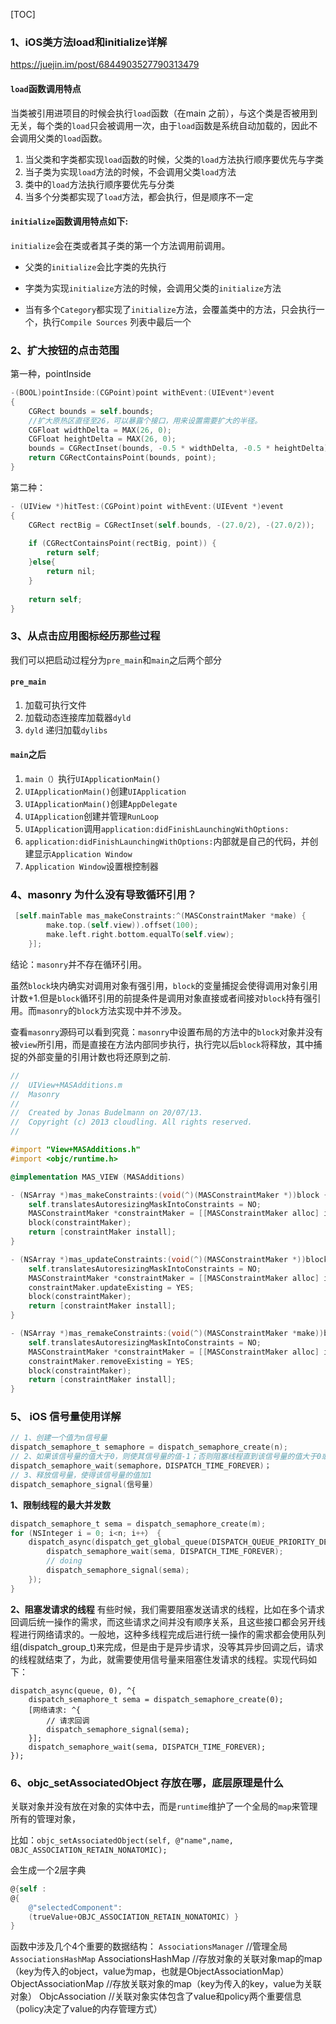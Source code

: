 [TOC]

### 1、iOS类方法load和initialize详解

https://juejin.im/post/6844903527790313479

#### `load`函数调用特点

当类被引用进项目的时候会执行`load`函数（在main 之前），与这个类是否被用到无关，每个类的`load`只会被调用一次，由于`load`函数是系统自动加载的，因此不会调用父类的`load`函数。

1. 当父类和字类都实现`load`函数的时候，父类的`load`方法执行顺序要优先与字类
2. 当子类为实现`load`方法的时候，不会调用父类`load`方法
3. 类中的`load`方法执行顺序要优先与分类
4. 当多个分类都实现了`load`方法，都会执行，但是顺序不一定

#### `initialize`函数调用特点如下:

`initialize`会在类或者其子类的第一个方法调用前调用。

* 父类的`initialize`会比字类的先执行

* 字类为实现`initialize`方法的时候，会调用父类的`initialize`方法

* 当有多个`Category`都实现了`initialize`方法，会覆盖类中的方法，只会执行一个，执行`Compile Sources` 列表中最后一个

  

### 2、扩大按钮的点击范围

第一种，pointInside

```objective-c
-(BOOL)pointInside:(CGPoint)point withEvent:(UIEvent*)event
{
    CGRect bounds = self.bounds;
    //扩大原热区直径至26，可以暴露个接口，用来设置需要扩大的半径。
    CGFloat widthDelta = MAX(26, 0);
    CGFloat heightDelta = MAX(26, 0);
    bounds = CGRectInset(bounds, -0.5 * widthDelta, -0.5 * heightDelta);
    return CGRectContainsPoint(bounds, point);
}
```

第二种：

```objective-c
- (UIView *)hitTest:(CGPoint)point withEvent:(UIEvent *)event
{
    CGRect rectBig = CGRectInset(self.bounds, -(27.0/2), -(27.0/2));
    
    if (CGRectContainsPoint(rectBig, point)) {
        return self;
    }else{
        return nil;
    }
    
    return self;
}
```

### 3、从点击应用图标经历那些过程

我们可以把启动过程分为`pre_main`和`main`之后两个部分

#### `pre_main`

1. 加载可执行文件
2. 加载动态连接库加载器`dyld`
3. `dyld` 递归加载`dylibs`

#### `main`之后

1. `main（）`执行`UIApplicationMain()`
2. `UIApplicationMain()`创建`UIApplication`
3. `UIApplicationMain()`创建`AppDelegate`
4. `UIApplication`创建并管理`RunLoop`
5. `UIApplication`调用`application:didFinishLaunchingWithOptions:`
6. `application:didFinishLaunchingWithOptions:`内部就是自己的代码，并创建显示`Application Window`
7. `Application Window`设置根控制器

### 4、masonry 为什么没有导致循环引用？

```objective-c
 [self.mainTable mas_makeConstraints:^(MASConstraintMaker *make) {
        make.top.(self.view)).offset(100);
        make.left.right.bottom.equalTo(self.view);
    }];
```



结论：`masonry`并不存在循环引用。

虽然`block`块内确实对调用对象有强引用，`block`的变量捕捉会使得调用对象引用计数+1.但是`block`循环引用的前提条件是调用对象直接或者间接对`block`持有强引用。而`masonry`的`block`方法实现中并不涉及。

查看`masonry`源码可以看到究竟：`masonry`中设置布局的方法中的`block`对象并没有被`view`所引用，而是直接在方法内部同步执行，执行完以后`block`将释放，其中捕捉的外部变量的引用计数也将还原到之前.

```objective-c
//
//  UIView+MASAdditions.m
//  Masonry
//
//  Created by Jonas Budelmann on 20/07/13.
//  Copyright (c) 2013 cloudling. All rights reserved.
//

#import "View+MASAdditions.h"
#import <objc/runtime.h>

@implementation MAS_VIEW (MASAdditions)

- (NSArray *)mas_makeConstraints:(void(^)(MASConstraintMaker *))block {
    self.translatesAutoresizingMaskIntoConstraints = NO;
    MASConstraintMaker *constraintMaker = [[MASConstraintMaker alloc] initWithView:self];
    block(constraintMaker);
    return [constraintMaker install];
}

- (NSArray *)mas_updateConstraints:(void(^)(MASConstraintMaker *))block {
    self.translatesAutoresizingMaskIntoConstraints = NO;
    MASConstraintMaker *constraintMaker = [[MASConstraintMaker alloc] initWithView:self];
    constraintMaker.updateExisting = YES;
    block(constraintMaker);
    return [constraintMaker install];
}

- (NSArray *)mas_remakeConstraints:(void(^)(MASConstraintMaker *make))block {
    self.translatesAutoresizingMaskIntoConstraints = NO;
    MASConstraintMaker *constraintMaker = [[MASConstraintMaker alloc] initWithView:self];
    constraintMaker.removeExisting = YES;
    block(constraintMaker);
    return [constraintMaker install];
}
```

### 5、 iOS 信号量使用详解

```objective-c
// 1、创建一个值为n信号量
dispatch_semaphore_t semaphore = dispatch_semaphore_create(n);
// 2、如果该信号量的值大于0，则使其信号量的值-1；否则阻塞线程直到该信号量的值大于0或者达到等待时间。
dispatch_semaphore_wait(semaphore，DISPATCH_TIME_FOREVER)；
// 3、释放信号量，使得该信号量的值加1
dispatch_semaphore_signal(信号量)
```

**1、限制线程的最大并发数**

```objective-c
dispatch_semaphore_t sema = dispatch_semaphore_create(m);
for (NSInteger i = 0; i<n; i++） {
    dispatch_async(dispatch_get_global_queue(DISPATCH_QUEUE_PRIORITY_DEFAULT, 0), ^{
        dispatch_semaphore_wait(sema, DISPATCH_TIME_FOREVER);
        // doing
        dispatch_semaphore_signal(sema);
    });
}
```

**2、阻塞发请求的线程**
 有些时候，我们需要阻塞发送请求的线程，比如在多个请求回调后统一操作的需求，而这些请求之间并没有顺序关系，且这些接口都会另开线程进行网络请求的。一般地，这种多线程完成后进行统一操作的需求都会使用队列组(dispatch_group_t)来完成，但是由于是异步请求，没等其异步回调之后，请求的线程就结束了，为此，就需要使用信号量来阻塞住发请求的线程。实现代码如下：

```objc
dispatch_async(queue, 0), ^{
    dispatch_semaphore_t sema = dispatch_semaphore_create(0);
    [网络请求: ^{
        // 请求回调
        dispatch_semaphore_signal(sema);  
    }];
    dispatch_semaphore_wait(sema, DISPATCH_TIME_FOREVER);
});
```

### 6、objc_setAssociatedObject 存放在哪，底层原理是什么

关联对象并没有放在对象的实体中去，而是`runtime`维护了一个全局的`map`来管理所有的管理对象，

比如：`objc_setAssociatedObject(self, @"name",name, OBJC_ASSOCIATION_RETAIN_NONATOMIC);`

会生成一个2层字典

```objective-c
@{self :
@{
    @"selectedComponent":
    (trueValue+OBJC_ASSOCIATION_RETAIN_NONATOMIC) }
}
```

函数中涉及几个4个重要的数据结构：
`AssociationsManager` //管理全局`AssociationsHashMap`
AssociationsHashMap //存放对象的关联对象map的map（key为传入的object，value为map，也就是ObjectAssociationMap）
ObjectAssociationMap //存放关联对象的map（key为传入的key，value为关联对象）
ObjcAssociation //关联对象实体包含了value和policy两个重要信息（policy决定了value的内存管理方式）

